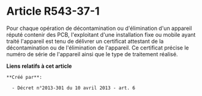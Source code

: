 # Article R543-37-1

Pour chaque opération de décontamination ou d'élimination d'un appareil réputé contenir des PCB, l'exploitant d'une
installation fixe ou mobile ayant traité l'appareil est tenu de délivrer un certificat attestant de la décontamination ou de
l'élimination de l'appareil. Ce certificat précise le numéro de série de l'appareil ainsi que le type de traitement réalisé.

**Liens relatifs à cet article**

	**Créé par**:

	  - Décret n°2013-301 du 10 avril 2013 - art. 6
